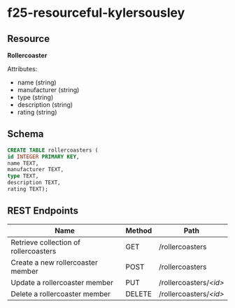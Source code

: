 # f25-resourceful-kylersousley

## Resource

**Rollercoaster**

Attributes:

* name (string)
* manufacturer (string)
* type (string)
* description (string)
* rating (string)

## Schema

``` sql
CREATE TABLE rollercoasters (
id INTEGER PRIMARY KEY,
name TEXT,
manufacturer TEXT,
type TEXT,
description TEXT,
rating TEXT);
```

## REST Endpoints

Name                                    | Method | Path
----------------------------------------|--------|------------------
Retrieve collection of rollercoasters   | GET    | /rollercoasters
Create a new rollercoaster member       | POST   | /rollercoasters
Update a rollercoaster member           | PUT    | /rollercoasters/*\<id\>*
Delete a rollercoaster member           | DELETE | /rollercoasters/*\<id\>*

